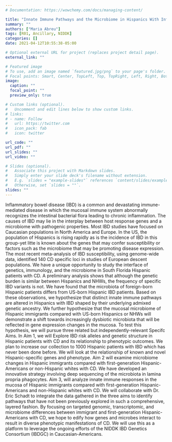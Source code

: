 ```yaml
---
# Documentation: https://wowchemy.com/docs/managing-content/

title: "Innate Immune Pathways and the Microbiome in Hispanics With Inflammatory Bowel Disease"
summary: ""
authors: ["Maria Abreu"]
tags: [R01, Ancillary, NIDDK]
categories: []
date: 2021-04-12T10:55:38-05:00

# Optional external URL for project (replaces project detail page).
external_link: ""

# Featured image
# To use, add an image named `featured.jpg/png` to your page's folder.
# Focal points: Smart, Center, TopLeft, Top, TopRight, Left, Right, BottomLeft, Bottom, BottomRight.
image:
  caption: ""
  focal_point: ""
  preview_only: true

# Custom links (optional).
#   Uncomment and edit lines below to show custom links.
# links:
# - name: Follow
#   url: https://twitter.com
#   icon_pack: fab
#   icon: twitter

url_code: ""
url_pdf: ""
url_slides: ""
url_video: ""

# Slides (optional).
#   Associate this project with Markdown slides.
#   Simply enter your slide deck's filename without extension.
#   E.g. `slides = "example-slides"` references `content/slides/example-slides.md`.
#   Otherwise, set `slides = ""`.
slides: ""
---
```


Inflammatory bowel disease (IBD) is a common and devastating immune-mediated disease in which the mucosal immune system abnormally recognizes the intestinal bacterial flora leading to chronic inflammation. The causes of IBD may lie in the interplay between host response genes and a microbiome with pathogenic properties. Most IBD studies have focused on Caucasian populations in North America and Europe. In the US, the population of Hispanics is rising rapidly as is the incidence of IBD in this group-yet litte is known about the genes that may confer susceptibility or factors such as the microbiome that may be promoting disease expression. The most recent meta-analysis of IBD susceptibility, using genome-wide data, identified 140 CD specific loci in studies of European descent populations. We have a unique opportunity to study the interface of genetics, immunology, and the microbiome in South Florida Hispanic patients with CD. A preliminary analysis shows that although the genetic burden is similar between Hispanics and NHWs, the frequency of specific IBD variants is not. We have found that the microbiota of foreign-born Hispanic patients differs from US-born Hispanic IBD patients. Based on these observations, we hypothesize that distinct innate immune pathways are altered in Hispanics with IBD shaped by their underlying admixed genetic ancestry. We further hypothesize that the mucosal microbiome of Hispanic immigrants compared with US-born Hispanics or NHWs will demonstrate a shift towards increasingly dysbiotic microbiota that will be reflected in gene expression changes in the mucosa. To test this hypothesis, we will pursue three related but independently-relevant Specifc Aims. In Aim 1, we will Explore IBD risk alleles and genetic structure in Hispanic patients with CD and its relationship to phenotypic outcomes. We plan to increase our collection to 1000 Hispanic patients with IBD which has never been done before. We will look at the relationship of known and novel Hispanic-specific genes and phenotype. Aim 2 will examine microbiome changes in Hispanic immigrants compared with first-generation Hispanic-Americans or non-Hispanic whites with CD. We have developed an innovative strategy involving deep sequencing of the microbiota in lamina propria phagocytes. Aim 3, will analyze innate immune responses in the mucosa of Hispanic immigrants compared with first-generation Hispanic-Americans and non-Hispanic whites with CD. We will collaborate with Dr. Eric Schadt to integrate the data gathered in the three aims to identify pathways that have not been previously explored in such a comprehensive, layered fashion. By focusing on targeted genomic, transcriptomic, and microbiome differences between immigrant and first-generation Hispanic-Americans with CD, we hope to edify how genes and microbes interact to result in diverse phenotypic manifestations of CD. We will use this as a platform to leverage the ongoing efforts of the NIDDK IBD Genetics Consortium (IBDGC) in Caucasian-Americans.
